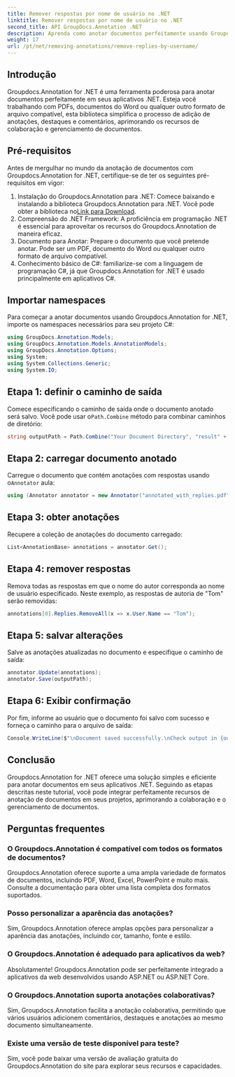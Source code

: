```yaml
---
title: Remover respostas por nome de usuário no .NET
linktitle: Remover respostas por nome de usuário no .NET
second_title: API GroupDocs.Annotation .NET
description: Aprenda como anotar documentos perfeitamente usando Groupdocs.Annotation for .NET. Melhore a colaboração e o gerenciamento de documentos com esta ferramenta poderosa.
weight: 17
url: /pt/net/removing-annotations/remove-replies-by-username/
---
```

## Introdução
Groupdocs.Annotation for .NET é uma ferramenta poderosa para anotar documentos perfeitamente em seus aplicativos .NET. Esteja você trabalhando com PDFs, documentos do Word ou qualquer outro formato de arquivo compatível, esta biblioteca simplifica o processo de adição de anotações, destaques e comentários, aprimorando os recursos de colaboração e gerenciamento de documentos.
## Pré-requisitos
Antes de mergulhar no mundo da anotação de documentos com Groupdocs.Annotation for .NET, certifique-se de ter os seguintes pré-requisitos em vigor:
1.  Instalação do Groupdocs.Annotation para .NET: Comece baixando e instalando a biblioteca Groupdocs.Annotation para .NET. Você pode obter a biblioteca no[Link para Download](https://releases.groupdocs.com/annotation/net/).
2. Compreensão do .NET Framework: A proficiência em programação .NET é essencial para aproveitar os recursos do Groupdocs.Annotation de maneira eficaz.
3. Documento para Anotar: Prepare o documento que você pretende anotar. Pode ser um PDF, documento do Word ou qualquer outro formato de arquivo compatível.
4. Conhecimento básico de C#: familiarize-se com a linguagem de programação C#, já que Groupdocs.Annotation for .NET é usado principalmente em aplicativos C#.

## Importar namespaces
Para começar a anotar documentos usando Groupdocs.Annotation for .NET, importe os namespaces necessários para seu projeto C#:
```csharp
using GroupDocs.Annotation.Models;
using GroupDocs.Annotation.Models.AnnotationModels;
using GroupDocs.Annotation.Options;
using System;
using System.Collections.Generic;
using System.IO;
```
## Etapa 1: definir o caminho de saída
 Comece especificando o caminho de saída onde o documento anotado será salvo. Você pode usar o`Path.Combine` método para combinar caminhos de diretório:
```csharp
string outputPath = Path.Combine("Your Document Directory", "result" + Path.GetExtension("input.pdf"));
```
## Etapa 2: carregar documento anotado
 Carregue o documento que contém anotações com respostas usando o`Annotator` aula:
```csharp
using (Annotator annotator = new Annotator("annotated_with_replies.pdf"))
```
## Etapa 3: obter anotações
Recupere a coleção de anotações do documento carregado:
```csharp
List<AnnotationBase> annotations = annotator.Get();
```
## Etapa 4: remover respostas
Remova todas as respostas em que o nome do autor corresponda ao nome de usuário especificado. Neste exemplo, as respostas de autoria de "Tom" serão removidas:
```csharp
annotations[0].Replies.RemoveAll(x => x.User.Name == "Tom");
```
## Etapa 5: salvar alterações
Salve as anotações atualizadas no documento e especifique o caminho de saída:
```csharp
annotator.Update(annotations);
annotator.Save(outputPath);
```
## Etapa 6: Exibir confirmação
Por fim, informe ao usuário que o documento foi salvo com sucesso e forneça o caminho para o arquivo de saída:
```csharp
Console.WriteLine($"\nDocument saved successfully.\nCheck output in {outputPath}.");
```
## Conclusão
Groupdocs.Annotation for .NET oferece uma solução simples e eficiente para anotar documentos em seus aplicativos .NET. Seguindo as etapas descritas neste tutorial, você pode integrar perfeitamente recursos de anotação de documentos em seus projetos, aprimorando a colaboração e o gerenciamento de documentos.
## Perguntas frequentes
### O Groupdocs.Annotation é compatível com todos os formatos de documentos?
Groupdocs.Annotation oferece suporte a uma ampla variedade de formatos de documentos, incluindo PDF, Word, Excel, PowerPoint e muito mais. Consulte a documentação para obter uma lista completa dos formatos suportados.
### Posso personalizar a aparência das anotações?
Sim, Groupdocs.Annotation oferece amplas opções para personalizar a aparência das anotações, incluindo cor, tamanho, fonte e estilo.
### O Groupdocs.Annotation é adequado para aplicativos da web?
Absolutamente! Groupdocs.Annotation pode ser perfeitamente integrado a aplicativos da web desenvolvidos usando ASP.NET ou ASP.NET Core.
### O Groupdocs.Annotation suporta anotações colaborativas?
Sim, Groupdocs.Annotation facilita a anotação colaborativa, permitindo que vários usuários adicionem comentários, destaques e anotações ao mesmo documento simultaneamente.
### Existe uma versão de teste disponível para teste?
Sim, você pode baixar uma versão de avaliação gratuita do Groupdocs.Annotation do site para explorar seus recursos e capacidades.